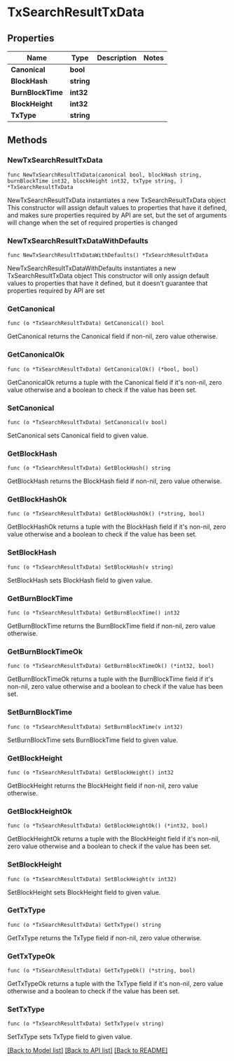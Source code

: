 # TxSearchResultTxData

## Properties

Name | Type | Description | Notes
------------ | ------------- | ------------- | -------------
**Canonical** | **bool** |  | 
**BlockHash** | **string** |  | 
**BurnBlockTime** | **int32** |  | 
**BlockHeight** | **int32** |  | 
**TxType** | **string** |  | 

## Methods

### NewTxSearchResultTxData

`func NewTxSearchResultTxData(canonical bool, blockHash string, burnBlockTime int32, blockHeight int32, txType string, ) *TxSearchResultTxData`

NewTxSearchResultTxData instantiates a new TxSearchResultTxData object
This constructor will assign default values to properties that have it defined,
and makes sure properties required by API are set, but the set of arguments
will change when the set of required properties is changed

### NewTxSearchResultTxDataWithDefaults

`func NewTxSearchResultTxDataWithDefaults() *TxSearchResultTxData`

NewTxSearchResultTxDataWithDefaults instantiates a new TxSearchResultTxData object
This constructor will only assign default values to properties that have it defined,
but it doesn't guarantee that properties required by API are set

### GetCanonical

`func (o *TxSearchResultTxData) GetCanonical() bool`

GetCanonical returns the Canonical field if non-nil, zero value otherwise.

### GetCanonicalOk

`func (o *TxSearchResultTxData) GetCanonicalOk() (*bool, bool)`

GetCanonicalOk returns a tuple with the Canonical field if it's non-nil, zero value otherwise
and a boolean to check if the value has been set.

### SetCanonical

`func (o *TxSearchResultTxData) SetCanonical(v bool)`

SetCanonical sets Canonical field to given value.


### GetBlockHash

`func (o *TxSearchResultTxData) GetBlockHash() string`

GetBlockHash returns the BlockHash field if non-nil, zero value otherwise.

### GetBlockHashOk

`func (o *TxSearchResultTxData) GetBlockHashOk() (*string, bool)`

GetBlockHashOk returns a tuple with the BlockHash field if it's non-nil, zero value otherwise
and a boolean to check if the value has been set.

### SetBlockHash

`func (o *TxSearchResultTxData) SetBlockHash(v string)`

SetBlockHash sets BlockHash field to given value.


### GetBurnBlockTime

`func (o *TxSearchResultTxData) GetBurnBlockTime() int32`

GetBurnBlockTime returns the BurnBlockTime field if non-nil, zero value otherwise.

### GetBurnBlockTimeOk

`func (o *TxSearchResultTxData) GetBurnBlockTimeOk() (*int32, bool)`

GetBurnBlockTimeOk returns a tuple with the BurnBlockTime field if it's non-nil, zero value otherwise
and a boolean to check if the value has been set.

### SetBurnBlockTime

`func (o *TxSearchResultTxData) SetBurnBlockTime(v int32)`

SetBurnBlockTime sets BurnBlockTime field to given value.


### GetBlockHeight

`func (o *TxSearchResultTxData) GetBlockHeight() int32`

GetBlockHeight returns the BlockHeight field if non-nil, zero value otherwise.

### GetBlockHeightOk

`func (o *TxSearchResultTxData) GetBlockHeightOk() (*int32, bool)`

GetBlockHeightOk returns a tuple with the BlockHeight field if it's non-nil, zero value otherwise
and a boolean to check if the value has been set.

### SetBlockHeight

`func (o *TxSearchResultTxData) SetBlockHeight(v int32)`

SetBlockHeight sets BlockHeight field to given value.


### GetTxType

`func (o *TxSearchResultTxData) GetTxType() string`

GetTxType returns the TxType field if non-nil, zero value otherwise.

### GetTxTypeOk

`func (o *TxSearchResultTxData) GetTxTypeOk() (*string, bool)`

GetTxTypeOk returns a tuple with the TxType field if it's non-nil, zero value otherwise
and a boolean to check if the value has been set.

### SetTxType

`func (o *TxSearchResultTxData) SetTxType(v string)`

SetTxType sets TxType field to given value.



[[Back to Model list]](../README.md#documentation-for-models) [[Back to API list]](../README.md#documentation-for-api-endpoints) [[Back to README]](../README.md)


